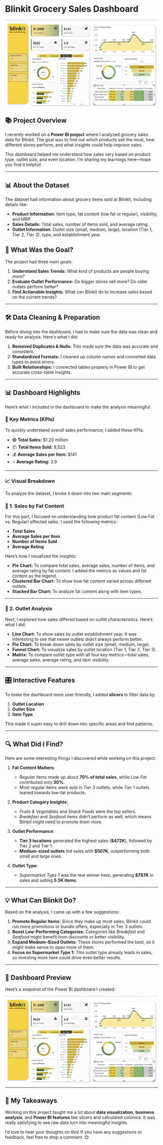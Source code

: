 # Blinkit Grocery Sales Dashboard

![Blinkit Sales Dashboard](https://github.com/01-vivek-kumar/blinkit_sales_powerbi/blob/main/Blinkit%20Sales%20Dashboard.png)

## 📚 Project Overview

I recently worked on a **Power BI project** where I analyzed grocery sales data for Blinkit. The goal was to find out which products sell the most, how different stores perform, and what insights could help improve sales.

This dashboard helped me understand how sales vary based on product type, outlet size, and even location. I’m sharing my learnings here—hope you find it helpful!

---
## 📊 About the Dataset  

The dataset had information about grocery items sold at Blinkit, including details like:  

- **Product Information:** Item type, fat content (low fat or regular), visibility, and MRP.  
- **Sales Details:** Total sales, number of items sold, and average rating.  
- **Outlet Information:** Outlet size (small, medium, large), location (Tier 1, Tier 2, Tier 3), type, and establishment year.


## 🎯 What Was the Goal?

The project had three main goals:  

1. **Understand Sales Trends:** What kind of products are people buying more?  
2. **Evaluate Outlet Performance:** Do bigger stores sell more? Do older outlets perform better?  
3. **Find Actionable Insights:** What can Blinkit do to increase sales based on the current trends?  

---

## 🛠️ Data Cleaning & Preparation

Before diving into the dashboard, I had to make sure the data was clean and ready for analysis. Here's what I did:

1. **Removed Duplicates & Nulls:** This made sure the data was accurate and consistent.  
2. **Standardized Formats:** I cleaned up column names and converted data types to avoid errors.  
3. **Built Relationships:** I connected tables properly in Power BI to get accurate cross-table insights.  

---

## 📊 Dashboard Highlights

Here’s what I included in the dashboard to make the analysis meaningful:

### 🔑 Key Metrics (KPIs)
To quickly understand overall sales performance, I added these KPIs:

- 🟢 **Total Sales:** $1.20 million  
- 📦 **Total Items Sold:** 8,523  
- 💰 **Average Sales per Item:** $141  
- ⭐ **Average Rating:** 3.9  

---

### 📈 Visual Breakdown
To analyze the dataset, I broke it down into two main segments:  

### 🥑 1. Sales by Fat Content  

For this part, I focused on understanding how product fat content (Low Fat vs. Regular) affected sales. I used the following metrics:  

- **Total Sales**  
- **Average Sales per Item**  
- **Number of Items Sold**  
- **Average Rating**  

Here’s how I visualized the insights:  

- **Pie Chart:** To compare total sales, average sales, number of items, and average rating by fat content. I added the metrics as values and fat content as the legend.  
- **Clustered Bar Chart:** To show how fat content varied across different outlets.  
- **Stacked Bar Chart:** To analyze fat content along with item types.  

---

### 🏪 2. Outlet Analysis  

Next, I explored how sales differed based on outlet characteristics. Here’s what I did:  

- **Line Chart:** To show sales by outlet establishment year. It was interesting to see that newer outlets didn’t always perform better.  
- **Pie Chart:** To break down sales by outlet size (small, medium, large).  
- **Funnel Chart:** To visualize sales by outlet location (Tier 1, Tier 2, Tier 3).  
- **Matrix:** To compare outlet type with all four key metrics—total sales, average sales, average rating, and item visibility.  

---


## 🎛️ Interactive Features  

To make the dashboard more user-friendly, I added **slicers** to filter data by:  

1. **Outlet Location**  
2. **Outlet Size**  
3. **Item Type**  

This made it super easy to drill down into specific areas and find patterns.  


---

## 🔍 What Did I Find?

Here are some interesting things I discovered while working on this project:

1. **Fat Content Matters:**  
   - *Regular* items made up about **70% of total sales**, while *Low Fat* contributed only **30%**.  
   - Most regular items were sold in *Tier 3* outlets, while *Tier 1* outlets leaned towards low-fat products.  

2. **Product Category Insights:**  
   - *Fruits & Vegetables* and *Snack Foods* were the top sellers.  
   - *Breakfast* and *Seafood* items didn’t perform as well, which means Blinkit might need to promote them more.  

3. **Outlet Performance:**  
   - **Tier 3 locations** generated the highest sales (**$472K**), followed by Tier 2 and Tier 1.  
   - **Medium-sized outlets** led sales with **$507K**, outperforming both small and large ones.  

4. **Outlet Type:**  
   - *Supermarket Type 1* was the real winner here, generating **$787K** in sales and selling **5.5K items**.  

---

## 💡 What Can Blinkit Do?

Based on the analysis, I came up with a few suggestions:

1. **Promote Regular Items:** Since they make up most sales, Blinkit could run more promotions or bundle offers, especially in Tier 3 outlets.  
2. **Boost Low-Performing Categories:** Categories like *Breakfast* and *Seafood* might benefit from discounts or better visibility.  
3. **Expand Medium-Sized Outlets:** These stores performed the best, so it might make sense to open more of them.  
4. **Focus on Supermarket Type 1:** This outlet type already leads in sales, so investing more here could drive even better results.  

---

## 🎨 Dashboard Preview

Here’s a snapshot of the Power BI dashboard I created:  

![Blinkit Sales Dashboard](https://github.com/01-vivek-kumar/blinkit_sales_powerbi/blob/main/Blinkit%20Sales%20Dashboard.png)

---

## 🚀 My Takeaways

Working on this project taught me a lot about **data visualization**, **business analysis**, and **Power BI features** like slicers and calculated columns. It was really satisfying to see raw data turn into meaningful insights.  

I’d love to hear your thoughts on this! If you have any suggestions or feedback, feel free to drop a comment. 😊  
